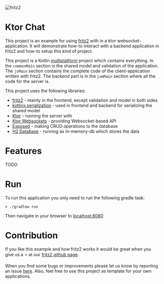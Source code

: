 ![fritz2](https://www.fritz2.dev/images/fritz2_logo_grey.png)

# Ktor Chat

This project is an example for using [fritz2](https://www.fritz2.dev/) with in a ktor websocket-application.
It will demonstrate how-to interact with a backend application in fritz2 and how-to setup this kind of project.

This project is a Kotlin [multiplatform](https://kotlinlang.org/docs/reference/multiplatform.html) project which contains everything.
In the `commonMain` section is the shared model and validation of the application.
The `jsMain` section contains the complete code of the client-application written with fritz2. 
The backend part is in the `jvmMain` section where all the code for the server is.

This project uses the following libraries:
* [fritz2](https://github.com/jwstegemann/fritz2) - mainly in the frontend, except validation and model in both sides
* [kotlinx.serialization](https://github.com/Kotlin/kotlinx.serialization) - used in frontend and backend for serializing the shared model
* [Ktor](https://ktor.io/) - running the server with
* [Ktor Websockets](https://ktor.io/docs/servers-features-websockets.html) - providing Websocket-based API
* [Exposed](https://github.com/JetBrains/Exposed) - making CRUD operations to the database
* [H2 Database](https://www.h2database.com/html/main.html) - running as in-memory-db which stores the data

# Features
TODO

# Run
To run this application you only need to run the following gradle task:
```
> ./gradlew run 
``` 
Then navigate in your browser to [localhost:8080](http://localhost:8080/)

# Contribution
If you like this example and how fritz2 works it would be great 
when you give us a &#11088; at our [fritz2 github page](https://github.com/jwstegemann/fritz2).

When you find some bugs or improvements please let us know by reporting an issue 
[here](https://github.com/jamowei/fritz2-spring-todomvc/issues).
Also, feel free to use this project as template for your own applications.